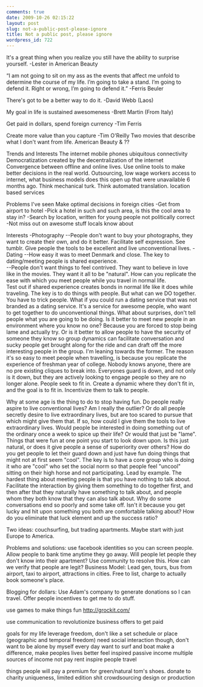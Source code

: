 ```yaml
---
comments: true
date: 2009-10-26 02:15:22
layout: post
slug: not-a-public-post-please-ignore
title: Not a public post, please ignore
wordpress_id: 722
---
```


It's a great thing when you realize you still have the ability to surprise yourself.
-Lester in American Beauty

“I am not going to sit on my ass as the events that affect me unfold to determine the course of my life. I’m going to take a stand. I’m going to defend it. Right or wrong, I’m going to defend it.” 
-Ferris Beuler

There's got to be a better way to do it.
-David Webb (Laos)

My goal in life is sustained awesomeness
-Brett Martin (From Italy)

Get paid in dollars, spend foreign currency
-Tim Ferris

Create more value than you capture
-Tim O'Reilly
Two movies that describe what I don't want from life.  American Beauty & ??

Trends and Interests
The internet
mobile phones
ubiquitous connectivity
Democratization created by the decentralization of the internet
Convergence between offline and online lives.  Use online tools to make better decisions in the real world.
Outsourcing, low wage workers access to internet, what business models does this open up that were unavailable 6 months ago.  Think mechanical turk.  Think automated translation.
location based services

Problems I've seen
Make optimal decisions in foreign cities
-Get from airport to hotel
-Pick a hotel in such and such area, is this the cool area to stay in?
-Search by location, written for young people not politically correct
-Not miss out on awesome stuff locals know about

Interests
-Photography
--People don't want to buy your photographs, they want to create their own, and do it better.  Facilitate self expression. See tumblr. Give people the tools to be excellent and live unconventional lives.
-Dating
--How easy it was to meet Denmark and close.  The key to dating/meeting people is shared experience.  
--People don't want things to feel contrived.  They want to believe in love like in the movies.  They want it all to be "natural".  How can you replicate the ease with which you meet people while you travel in normal life.  
Test out if shared experience creates bonds in normal life like it does while traveling.  The key is to do things with people.  But what can we DO together.  You have to trick people.  What if you could run a dating service that was not branded as a dating service.  It's a service for awesome people, who want to get together to do unconventional things.  What about surprises, don't tell people what you are going to be doing.  Is it better to meet new people in an environment where you know no one?  Because you are forced to stop being lame and actually try.  Or is it better to allow people to have the security of someone they know so group dynamics can facilitate conversation and sucky people get brought along for the ride and can draft off the more interesting people in the group.  I'm leaning towards the former.  The reason it's so easy to meet people when travelling, is because you replicate the experience of freshman year of college.  Nobody knows anyone, there are no pre existing cliques to break into.  Everyones guard is down, and not only is it down, but they are actively looking to engage people so they are no longer alone.  People seek to fit in.  Create a dynamic where they don't fit in, and the goal is to fit in.  Incentivize them to talk to people. 

Why at some age is the thing to do to stop having fun.  Do people really aspire to live conventional lives?  Am I really the outlier?  Or do all people secretly desire to live extraordinary lives, but are too scared to pursue that which might give them that.  If so, how could I give them the tools to live extraordinary lives.  Would people be interested in doing something out of the ordinary once a week to spice up their life?  Or would that just be "lame".  Things that were fun at one point you start to look down upon.  Is this just natural, or does it give people a sense of superiority over others?  How do you get people to let their guard down and just have fun doing things that might not at first seem "cool".  The key is to have a core group who is doing it who are "cool" who set the social norm so that people feel "uncool" sitting on their high horse and not participating.  Lead by example.  The hardest thing about meeting people is that you have nothing to talk about.  Facilitate the interaction by giving them something to do together first, and then after that they naturally have something to talk about, and people whom they both know that they can also talk about.  Why do some conversations end so poorly and some take off.  Isn't it because you get lucky and hit upon something you both are comfortable talking about?  How do you eliminate that luck element and up the success ratio?

Two ideas: couchsurfing, but trading apartments.  Maybe start with just Europe to America.

Problems and solutions: use facebook identities so you can screen people.  Allow people to bank time anytime they go away. Will people let people they don't know into their apartment? Use community to resolve this.  How can we verify that people are legit?
Business Model: Lead gen, tours, bus from airport, taxi to airport, attractions in cities. Free to list, charge to actually book someone's place.

Blogging for dollars:  Use Adam's company to generate donations so I can travel.  Offer people incentives to get me to do stuff.

use games to make things fun
http://grockit.com/

use communication to revolutionize business
offers to get paid

goals for my life
leverage
freedom, don't like a set schedule or place (geographic and temporal freedom)
need social interaction though, don't want to be alone by myself every day
want to surf and boat
make a difference, make peoples lives better
feel inspired
passive income
multiple sources of income
not pay rent
inspire people
travel

things people will pay a premium for
green/natural
tom's shoes.  donate to charity
uniqueness, limited edition shit
crowdsourcing design or production

